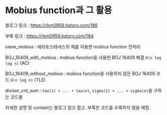 # Mobius function과 그 활용

블로그 링크 : https://rkm0959.tistory.com/186

부록 링크 : https://rkm0959.tistory.com/184

sieve_mobius : 에라토스테네스의 체를 이용한 mobius function 전처리

BOJ_16409_with_mobius : mobius function을 사용한 BOJ 16409 해결 `O(n log log n)` (AC)

BOJ_16409_without_mobius : mobius function을 사용하지 않은 BOJ 16409 코드 `O(n log n)` (TLE)

divisor_cnt_sum : `tau(1) + ... + tau(n)`, `sigma(1) + ... + sigma(n)`을 구하는 코드들

자세한 설명 및 context는 블로그 링크 참고. 부록은 코드를 수록하지 않을 예정.
